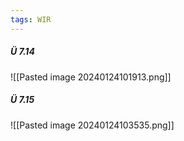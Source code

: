 ```yaml
---
tags: WIR
---
```

##### Ü 7.14
![[Pasted image 20240124101913.png]]
##### Ü 7.15
![[Pasted image 20240124103535.png]]
